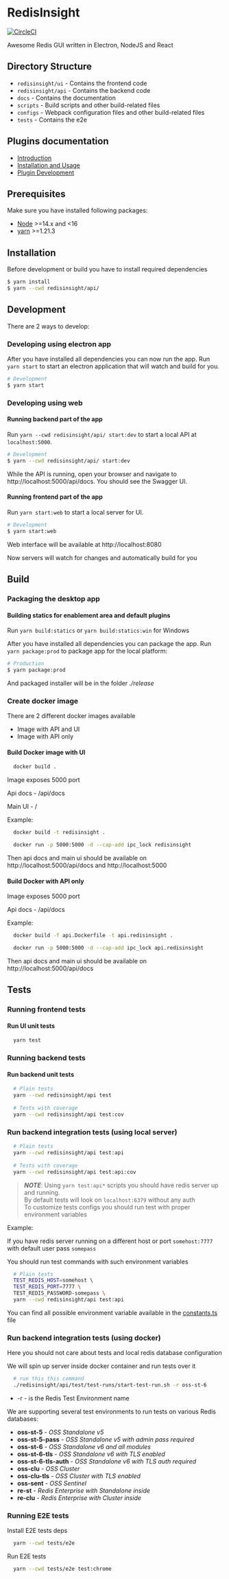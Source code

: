 # RedisInsight

[![CircleCI](https://circleci.com/gh/RedisInsight/RedisInsight/tree/main.svg?style=svg)](https://circleci.com/gh/RedisInsight/RedisInsight/tree/main)

Awesome Redis GUI written in Electron, NodeJS and React

## Directory Structure

- `redisinsight/ui` - Contains the frontend code
- `redisinsight/api` - Contains the backend code
- `docs` - Contains the documentation
- `scripts` - Build scripts and other build-related files
- `configs` - Webpack configuration files and other build-related files
- `tests` - Contains the e2e

## Plugins documentation

* [Introduction](docs/plugins/introduction.md)
* [Installation and Usage](docs/plugins/installation.md)
* [Plugin Development](docs/plugins/development.md)

## Prerequisites

Make sure you have installed following packages:
* [Node](https://nodejs.org/en/download/) >=14.x and <16
* [yarn](https://www.npmjs.com/package/yarn) >=1.21.3

## Installation

Before development or build you have to install required dependencies

```bash
$ yarn install
$ yarn --cwd redisinsight/api/
```

## Development

There are 2 ways to develop:

### Developing using electron app

After you have installed all dependencies you can now run the app.
Run `yarn start` to start an electron application that will watch and build for you.

```bash
# Development
$ yarn start
```

### Developing using web

#### Running backend part of the app

Run `yarn --cwd redisinsight/api/ start:dev` to start a local API at `localhost:5000`.

```bash
# Development
$ yarn --cwd redisinsight/api/ start:dev
```

While the API is running, open your browser and navigate to http://localhost:5000/api/docs. You should see the Swagger UI.

#### Running frontend part of the app

Run `yarn start:web` to start a local server for UI.

```bash
# Development
$ yarn start:web
```

Web interface will be available at http://localhost:8080

Now servers will watch for changes and automatically build for you

## Build

### Packaging the desktop app

#### Building statics for enablement area and default plugins

Run `yarn build:statics` or `yarn build:statics:win` for Windows

After you have installed all dependencies you can package the app.
Run `yarn package:prod` to package app for the local platform:

```bash
# Production
$ yarn package:prod
```

And packaged installer will be in the folder _./release_

### Create docker image

There are 2 different docker images available

- Image with API and UI
- Image with API only

#### Build Docker image with UI

```bash
  docker build .
```

Image exposes 5000 port

Api docs - /api/docs

Main UI - /

Example:

```bash
  docker build -t redisinsight .
```

```bash
  docker run -p 5000:5000 -d --cap-add ipc_lock redisinsight
```

Then api docs and main ui should be available on http://localhost:5000/api/docs and http://localhost:5000

#### Build Docker with API only

Image exposes 5000 port

Api docs - /api/docs

Example:

```bash
  docker build -f api.Dockerfile -t api.redisinsight .
```

```bash
  docker run -p 5000:5000 -d --cap-add ipc_lock api.redisinsight
```

Then api docs and main ui should be available on http://localhost:5000/api/docs

## Tests

### Running frontend tests

#### Run UI unit tests 

```bash
  yarn test
```

### Running backend tests

#### Run backend unit tests

```bash
  # Plain tests
  yarn --cwd redisinsight/api test
  
  # Tests with coverage
  yarn --cwd redisinsight/api test:cov
```

### Run backend integration tests (using local server)

```bash
  # Plain tests
  yarn --cwd redisinsight/api test:api
  
  # Tests with coverage
  yarn --cwd redisinsight/api test:api:cov
```

> **_NOTE_**: Using `yarn test:api*` scripts you should have redis server up and running.  
By default tests will look on `localhost:6379` without any auth  
To customize tests configs you should run test with proper environment variables

Example:

If you have redis server running on a different host or port `somehost:7777` with default user pass `somepass`

You should run test commands with such environment variables

```bash
  # Plain tests
  TEST_REDIS_HOST=somehost \ 
  TEST_REDIS_PORT=7777 \
  TEST_REDIS_PASSWORD-somepass \
  yarn --cwd redisinsight/api test:api
```

You can find all possible environment variable available in the [constants.ts](redisinsight/api/test/helpers/constants.ts) file

### Run backend integration tests (using docker)

Here you should not care about tests and local redis database configuration

We will spin up server inside docker container and run tests over it

```bash
  # run this this command
  ./redisinsight/api/test/test-runs/start-test-run.sh -r oss-st-6
```
- -r - is the Redis Test Environment name

We are supporting several test environments to run tests on various Redis databases:
- **oss-st-5**            - _OSS Standalone v5_
- **oss-st-5-pass**       - _OSS Standalone v5 with admin pass required_
- **oss-st-6**            - _OSS Standalone v6 and all modules_
- **oss-st-6-tls**        - _OSS Standalone v6 with TLS enabled_
- **oss-st-6-tls-auth**   - _OSS Standalone v6 with TLS auth required_
- **oss-clu**             - _OSS Cluster_
- **oss-clu-tls**         - _OSS Cluster with TLS enabled_
- **oss-sent**            - _OSS Sentinel_
- **re-st**               - _Redis Enterprise with Standalone inside_
- **re-clu**              - _Redis Enterprise with Cluster inside_


### Running E2E tests

Install E2E tests deps

```bash
  yarn --cwd tests/e2e 
```

Run E2E tests

```bash
  yarn --cwd tests/e2e test:chrome
```
